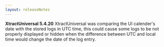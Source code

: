 ```yaml
---
layout: releaseNotes
---
```


**XtractUniversal 5.4.20**
XtractUniversal was comparing the UI calender's date with the stored logs in UTC time, this could cause some logs to be not properly displayed or hidden when the difference between UTC and local time would change the date of the log entry.